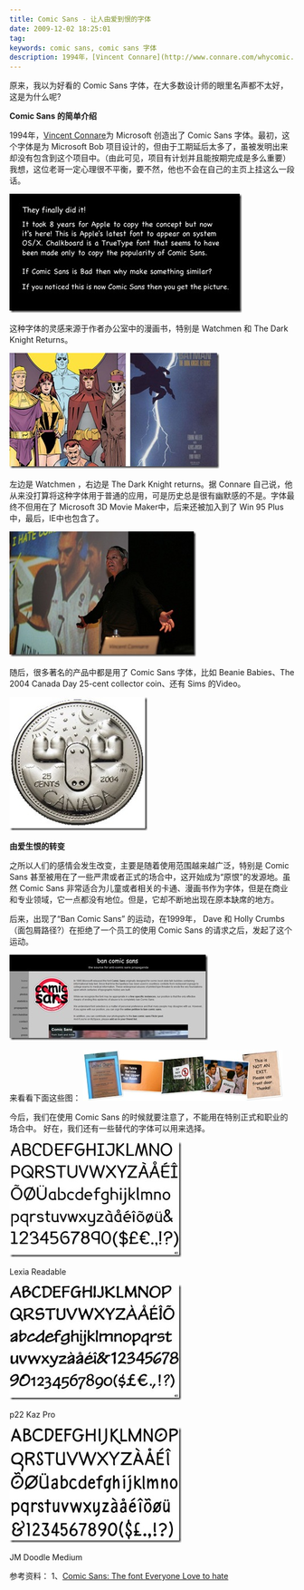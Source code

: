 ```yaml
---
title: Comic Sans - 让人由爱到恨的字体
date: 2009-12-02 18:25:01
tag: 
keywords: comic sans, comic sans 字体
description: 1994年，[Vincent Connare](http://www.connare.com/whycomic.htm)为 Microsoft 创造出了 Comic Sans 字体。
---
```


原来，我以为好看的 Comic Sans 字体，在大多数设计师的眼里名声都不太好，这是为什么呢?

**Comic Sans 的简单介绍**

1994年，[Vincent Connare](http://www.connare.com/whycomic.htm)为 Microsoft 创造出了 Comic Sans 字体。最初，这个字体是为 Microsoft Bob 项目设计的，但由于工期延后太多了，虽被发明出来却没有包含到这个项目中。（由此可见，项目有计划并且能按期完成是多么重要）我想，这位老哥一定心理很不平衡，要不然，他也不会在自己的主页上挂这么一段话。

![](./20091202-comic-sans/8888_thumb.jpg)

这种字体的灵感来源于作者办公室中的漫画书，特别是 Watchmen 和 The Dark Knight Returns。

![](./20091202-comic-sans/9999_thumb.jpg)

左边是 Watchmen ，右边是 The Dark Knight returns。据 Connare 自己说，他从来没打算将这种字体用于普通的应用，可是历史总是很有幽默感的不是。字体最终不但用在了 Microsoft 3D Movie Maker中，后来还被加入到了 Win 95 Plus中，最后，IE中也包含了。

![](./20091202-comic-sans/1112_thumb.jpg)

随后，很多著名的产品中都是用了 Comic Sans 字体，比如 Beanie Babies、The 2004 Canada Day 25-cent collector coin、还有 Sims 的Video。

![](./20091202-comic-sans/1113_thumb.jpg)

**由爱生恨的转变**

之所以人们的感情会发生改变，主要是随着使用范围越来越广泛，特别是 Comic Sans 甚至被用在了一些严肃或者正式的场合中，这开始成为“原恨”的发源地。虽然 Comic Sans 非常适合为儿童或者相关的卡通、漫画书作为字体，但是在商业和专业领域，它一点都没有地位。但是，它却不断地出现在原本缺席的地方。

后来，出现了“Ban Comic Sans” 的运动，在1999年， Dave 和 Holly Crumbs（面包屑路径?）在拒绝了一个员工的使用 Comic Sans 的请求之后，发起了这个运动。

![](./20091202-comic-sans/1114_thumb.jpg)

来看看下面这些图：
![](./20091202-comic-sans/InlineRepresentationb98522b4-a3e9-4129-8cf2-de4b0a343c1b.jpg)

今后，我们在使用 Comic Sans 的时候就要注意了，不能用在特别正式和职业的场合中。
好在，我们还有一些替代的字体可以用来选择。

![](./20091202-comic-sans/1121_thumb.jpg)

Lexia Readable

![](./20091202-comic-sans/1122_thumb.jpg)

p22 Kaz Pro

![](./20091202-comic-sans/1123_thumb.jpg)

JM Doodle Medium

参考资料：
1、[Comic Sans: The font Everyone Love to hate](http://sixrevisions.com/graphics-design/comic-sans-the-font-everyone-loves-to-hate/?utm_source=feedburner&utm_medium=feed&utm_campaign=Feed%3A+SixRevisions+%28Six+Revisions%29&utm_content=Google+Reader)












